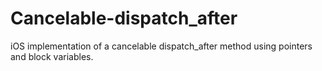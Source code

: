# Cancelable-dispatch_after
iOS implementation of a cancelable dispatch_after method using pointers and block variables.
